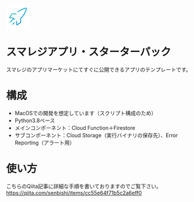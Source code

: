 ![icon](icon.png)
# スマレジアプリ・スターターパック
スマレジのアプリマーケットにてすぐに公開できるアプリのテンプレートです。

# 構成
- MacOSでの開発を想定しています（スクリプト構成のため）
- Python3.8ベース
- メインコンポーネント：Cloud Function＋Firestore
- サブコンポーネント：Cloud Storage（実行バイナリの保存先）、Error Reporting（アラート用）

# 使い方
こちらのQiita記事に詳細な手順を書いておりますのでご覧下さい。
https://qiita.com/senbishi/items/cc55e64f71b5c2a6eff0
